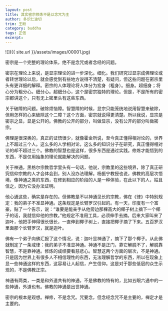 ```yaml
---
layout: post
title: 其实密宗修炼不是以念咒为主
author: 多识仁波切
trim: 王盼
category: buddha
tags: 正信
excerpt:
---
```


![]({{ site.url }}/assets/images/00001.jpg)

密宗是一个完整的理论体系，绝不是念咒或者念经的问题。

密宗在理论上来说，是显宗理论的进一步深化。细化。我们研究过显宗成佛理论或者转世理论以后，就会感觉到有些地方说得不清楚，有疑问，但这些问题在密宗里头有更详细的解释。密宗的人体理论将人体分为宏身（粗身）。细身。超细身；将心分为粗分心。细分心。超细分心，这个是密宗独特的理论。但是，不是所有的密宗都讲这个，只有无上密里头有这些东西。

关于破障的问题。破除烦恼障。智慧障的时候，显宗只能笼统地说用智慧来破除，但用怎样的心来破除这个二障？这个方面，密宗就说得更清楚。所以我说，显宗是密宗之显，显是公开的。佛教的公开的部分，叫做显宗，没有公开的部分叫做密宗。

佛理是很深奥的，真正的证悟很少，就像霍金所说，至今真正懂得相对论的，世界上不超过三个人。这么多的人学相对论，这么多的知识分子在研究，真正懂得相对论的却不超过三个。佛教的智慧也是这样，很多东西是通过实践。修炼才能悟到的东西，不是仅用抽象的理论就能解决的问题。

关于神通，黑格尔宗教哲学里头有一句话，他说，宗教里的这些境界，除了真正研究信仰宗教的人才会体会到，别人没办法理解。杨振宁教授也说，佛教的高层次悟境，像神通之类的东西，在修到相应的阶段的人是一种体验，在此以下的人，姑且信之，因为它没办法证明。

他心通这些，确实是存在的。但佛教是不以神通见长的宗教，佛在《律》中特别规定：我的弟子不准显神通。这条规定是长臂罗汉引起的。有一天，印度有一个富豪，贴了一个告示，说：“谁要是能亲手从他旁边那棵高大的椰子树上摘下一个椰子的话，我就信仰他的宗教。”他规定不准用工具，必须伸手去摘。后来大家叫来了迦叶，他把手伸得很长很长，一直伸到椰子树上，直接把椰子摘了下来。五百罗汉里面那个长臂罗汉，就是迦叶。

佛有一个弟子向佛汇报了这个情况，说：迦叶显神通了，摘下了那个椰子。从此佛就制定了一条戒律：我的弟子不准显神通。神通不是正门，靠它解脱不了，解脱靠智慧，不是靠神通。修炼的成绩要看慈悲心。智慧这两个方面的层次，不是神通。只是因为世界上有很多人不相信理性的东西，无法理解哲学的东西，所以在现象上显一些神通这样的东西，这容易让人起信，产生信仰。这是对于那些低层的众生示现的，不是佛教正宗。

神通有两类，一类是和外道共有的神通，不是佛教的特有的，比如五眼六通中的一些神通，外道也有。佛教的神通是出世神通。

密宗的根本是观想。禅修，不是念咒。咒要念，但念经念咒不是主要的，禅定才是主要的。
